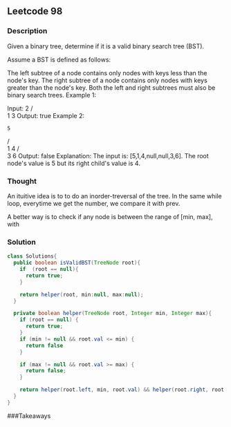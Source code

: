## Leetcode 98

### Description
Given a binary tree, determine if it is a valid binary search tree (BST).

Assume a BST is defined as follows:

The left subtree of a node contains only nodes with keys less than the node's key.
The right subtree of a node contains only nodes with keys greater than the node's key.
Both the left and right subtrees must also be binary search trees.
Example 1:

Input:
    2
   / \
  1   3
Output: true
Example 2:

    5
   / \
  1   4
     / \
    3   6
Output: false
Explanation: The input is: [5,1,4,null,null,3,6]. The root node's value
             is 5 but its right child's value is 4.

### Thought
An ituitive idea is to to do an inorder-treversal of the tree. In the same while loop, everytime we get the number, we compare it with prev.

A better way is to check if any node is between the range of [min, max], with

### Solution
```java
class Solutions{
  public boolean isValidBST(TreeNode root){
    if  (root == null){
      return true;
    }

    return helper(root, min:null, max:null);
  }

  private boolean helper(TreeNode root, Integer min, Integer max){
    if (root == null) {
      return true;
    }
    if (min != null && root.val <= min) {
      return false
    }

    if (max != null && root.val >= max) {
      return false;
    }

    return helper(root.left, min, root.val) && helper(root.right, root.val, max);
  }
}
```

###Takeaways
